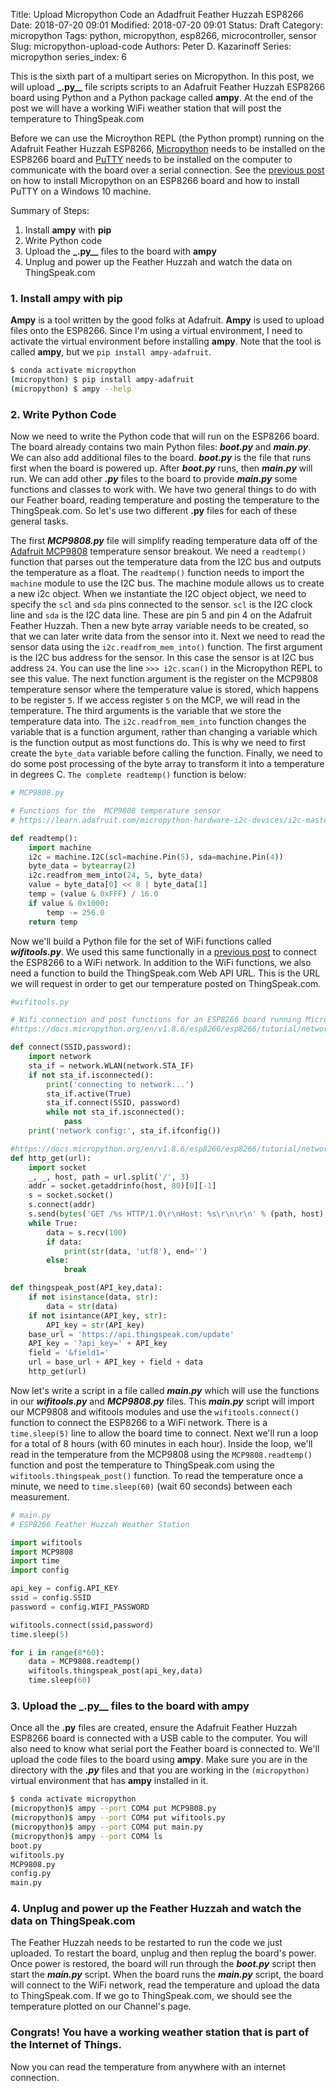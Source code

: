 Title: Upload Micropython Code an Adadfruit Feather Huzzah ESP8266
Date: 2018-07-20 09:01
Modified: 2018-07-20 09:01
Status: Draft
Category: micropython
Tags: python, micropython, esp8266, microcontroller, sensor
Slug: micropython-upload-code
Authors: Peter D. Kazarinoff
Series: micropython
series_index: 6

This is the sixth part of a multipart series on Micropython. In this post, we will upload **_.py__** file scripts scripts to an Adafruit Feather Huzzah ESP8266 board using Python and a Python package called **ampy**. At the end of the post we will have a working WiFi weather station that will post the temperature to ThingSpeak.com

Before we can use the Microython REPL (the Python prompt) running on the Adafruit Feather Huzzah ESP8266, [Micropython](https://docs.micropython.org/en/latest/esp8266/esp8266/tutorial/intro.html) needs to be installed on the ESP8266 board and [PuTTY](https://www.putty.org/) needs to be installed on the computer to communicate with the board over a serial connection. See the [previous post]({filename}micropython_install.md) on how to install Micropython on an ESP8266 board and how to install PuTTY on a Windows 10 machine.

Summary of Steps:

1. Install **ampy** with **pip**
2. Write Python code
3. Upload the **_.py__** files to the board with **ampy**
4. Unplug and power up the Feather Huzzah and watch the data on ThingSpeak.com


### 1. Install **ampy** with **pip**

**Ampy** is a tool written by the good folks at Adafruit. **Ampy** is used to upload files onto the ESP8266. Since I'm using a virtual environment, I need to activate the virtual environment before installing **ampy**. Note that the tool is called **ampy**, but we ```pip install ampy-adafruit```.

```bash
$ conda activate micropython
(micropython) $ pip install ampy-adafruit
(micropython) $ ampy --help
```

### 2. Write Python Code

Now we need to write the Python code that will run on the ESP8266 board. The board already contains two main Python files: **_boot.py_** and **_main.py_**. We can also add additional files to the board. **_boot.py_** is the file that runs first when the board is powered up. After **_boot.py_** runs, then **_main.py_** will run. We can add other **_.py_** files to the board to provide **_main.py_** some functions and classes to work with. We have two general things to do with our Feather board, reading temperature and posting the temperature to the ThingSpeak.com. So let's use two different **.py** files for each of these general tasks. 

The first **_MCP9808.py_** file will simplify reading temperature data off of the [Adafruit MCP9808](https://www.adafruit.com/product/1782) temperature sensor breakout. We need a ```readtemp()``` function that parses out the temperature data from the I2C bus and outputs the temperature as a float. The ```readtemp()``` function needs to import the ```machine``` module to use the I2C bus. The machine module allows us to create a new i2c object. When we instantiate the I2C object object, we need to specify the ```scl``` and ```sda``` pins connected to the sensor. ```scl``` is the I2C clock line and ```sda``` is the I2C data line. These are pin 5 and pin 4 on the Adafruit Feather Huzzah. Then a new byte array variable needs to be created, so that we can later write data from the sensor into it.  Next we need to read the sensor data using the ```i2c.readfrom_mem_into()``` function. The first argument is the I2C bus address for the sensor. In this case the sensor is at I2C bus address ```24```. You can use the line ```>>> i2c.scan()``` in the Micropython REPL to see this value.  The next function argument is the register on the MCP9808 temperature sensor where the temperature value is stored, which happens to be register ```5```. If we access register ```5``` on the MCP, we will read in the temperature. The third arguments is the variable that we store the temperature data into. The ```i2c.readfrom_mem_into``` function changes the variable that is a function argument, rather than changing a variable which is the function output as most functions do. This is why we need to first create the ```byte_data``` variable before calling the function. Finally, we need to do some post processing of the byte array to transform it into a temperature in degrees C. ```The complete readtemp()``` function is below:

```python
# MCP9808.py

# Functions for the  MCP9808 temperature sensor
# https://learn.adafruit.com/micropython-hardware-i2c-devices/i2c-master

def readtemp():
    import machine
    i2c = machine.I2C(scl=machine.Pin(5), sda=machine.Pin(4))
    byte_data = bytearray(2)
    i2c.readfrom_mem_into(24, 5, byte_data)
    value = byte_data[0] << 8 | byte_data[1]
    temp = (value & 0xFFF) / 16.0
    if value & 0x1000:
        temp -= 256.0
    return temp
```

Now we'll build a Python file for the set of WiFi functions called **_wifitools.py_**. We used this same functionally in a [previous post]({filename}micropython_wifi.md) to connect the ESP8266 to a WiFi network. In addition to the WiFi functions, we also need a function to build the ThingSpeak.com Web API URL. This is the URL we will request in order to get our temperature posted on ThingSpeak.com.

```python
#wifitools.py

# Wifi connection and post functions for an ESP8266 board running Micropython
#https://docs.micropython.org/en/v1.8.6/esp8266/esp8266/tutorial/network_basics.html

def connect(SSID,password):
    import network
    sta_if = network.WLAN(network.STA_IF)
    if not sta_if.isconnected():
        print('connecting to network...')
        sta_if.active(True)
        sta_if.connect(SSID, password)
        while not sta_if.isconnected():
            pass
    print('network config:', sta_if.ifconfig())

#https://docs.micropython.org/en/v1.8.6/esp8266/esp8266/tutorial/network_tcp.html
def http_get(url):
    import socket
    _, _, host, path = url.split('/', 3)
    addr = socket.getaddrinfo(host, 80)[0][-1]
    s = socket.socket()
    s.connect(addr)
    s.send(bytes('GET /%s HTTP/1.0\r\nHost: %s\r\n\r\n' % (path, host), 'utf8'))
    while True:
        data = s.recv(100)
        if data:
            print(str(data, 'utf8'), end='')
        else:
            break

def thingspeak_post(API_key,data):
    if not isinstance(data, str):
        data = str(data)
    if not isintance(API_key, str):
        API_key = str(API_key)
    base_url = 'https://api.thingspeak.com/update'
    API_key = '?api_key=' + API_key
    field = '&field1='
    url = base_url + API_key + field + data
    http_get(url)
```

Now let's write a script in a file called **_main.py_** which will use the functions in our **_wifitools.py_** and **_MCP9808.py_** files. This **_main.py_** script will import our MCP9808 and wifitools modules and use the ```wifitools.connect()``` function to connect the ESP8266 to a WiFi network. There is a ```time.sleep(5)``` line to allow the board time to connect. Next we'll run a loop for a total of 8 hours (with 60 minutes in each hour). Inside the loop, we'll read in the temperature from the MCP9808 using the ```MCP9808.readtemp()``` function and post the temperature to ThingSpeak.com using the ```wifitools.thingspeak_post()``` function. To read the temperature once a minute, we need to ```time.sleep(60)``` (wait 60 seconds) between each measurement.

```python
# main.py
# ESP8266 Feather Huzzah Weather Station

import wifitools
import MCP9808
import time
import config

api_key = config.API_KEY
ssid = config.SSID
password = config.WIFI_PASSWORD

wifitools.connect(ssid,password)
time.sleep(5)

for i in range(8*60):
    data = MCP9808.readtemp()
    wifitools.thingspeak_post(api_key,data)
    time.sleep(60)

```

### 3. Upload the **_.py__** files to the board with **ampy**

Once all the **__.py__** files are created, ensure the Adafruit Feather Huzzah ESP8266 board is connected with a USB cable to the computer. You will also need to know what serial port the Feather board is connected to. We'll upload the code files to the board using **ampy**. Make sure you are in the directory with the **_.py_** files and that you are working in the ```(micropython)``` virtual environment that has **ampy** installed in it.

```bash
$ conda activate micropython
(micropython)$ ampy --port COM4 put MCP9808.py
(micropython)$ ampy --port COM4 put wifitools.py
(micropython)$ ampy --port COM4 put main.py
(micropython)$ ampy --port COM4 ls
boot.py
wifitools.py
MCP9808.py
config.py
main.py
```

### 4. Unplug and power up the Feather Huzzah and watch the data on ThingSpeak.com

The Feather Huzzah needs to be restarted to run the code we just uploaded. To restart the board, unplug and then replug the board's power. Once power is restored, the board will run through the **_boot.py_** script then start the **_main.py_** script. When the board runs the **_main.py_** script, the board will connect to the WiFi network, read the temperature and upload the data to ThingSpeak.com. If we go to ThingSpeak.com, we should see the temperature plotted on our Channel's page.

### Congrats! You have a working weather station that is part of the Internet of Things.

Now you can read the temperature from anywhere with an internet connection.